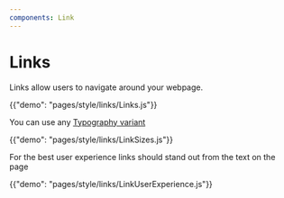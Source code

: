 ```yaml
---
components: Link
---
```


# Links

<p class="description">Links allow users to navigate around your webpage.</p>

{{"demo": "pages/style/links/Links.js"}}

You can use any [Typography variant](/style/typography)

{{"demo": "pages/style/links/LinkSizes.js"}}

For the best user experience links should stand out from the text on the page

{{"demo": "pages/style/links/LinkUserExperience.js"}}